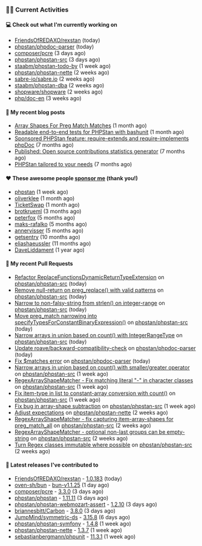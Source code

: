 ### 👨‍💻 Current Activities


#### 💻 Check out what I'm currently working on

- [FriendsOfREDAXO/rexstan](https://github.com/FriendsOfREDAXO/rexstan) (today)
- [phpstan/phpdoc-parser](https://github.com/phpstan/phpdoc-parser) (today)
- [composer/pcre](https://github.com/composer/pcre) (3 days ago)
- [phpstan/phpstan-src](https://github.com/phpstan/phpstan-src) (3 days ago)
- [staabm/phpstan-todo-by](https://github.com/staabm/phpstan-todo-by) (1 week ago)
- [phpstan/phpstan-nette](https://github.com/phpstan/phpstan-nette) (2 weeks ago)
- [sabre-io/sabre.io](https://github.com/sabre-io/sabre.io) (2 weeks ago)
- [staabm/phpstan-dba](https://github.com/staabm/phpstan-dba) (2 weeks ago)
- [shopware/shopware](https://github.com/shopware/shopware) (2 weeks ago)
- [php/doc-en](https://github.com/php/doc-en) (3 weeks ago)


#### 📜 My recent blog posts

- [Array Shapes For Preg Match Matches](https://staabm.github.io/2024/07/05/array-shapes-for-preg-match-matches.html) (1 month ago)
- [Readable end-to-end tests for PHPStan with bashunit](https://staabm.github.io/2024/06/28/readable-phpstan-end-to-end-tests-with-bashunit.html) (1 month ago)
- [Sponsored PHPStan feature: require-extends and require-implements phpDoc](https://staabm.github.io/2024/01/15/phpstan-require-extends-implements.html) (7 months ago)
- [Published: Open source contributions statistics generator](https://staabm.github.io/2024/01/10/oss-contribs-published.html) (7 months ago)
- [PHPStan tailored to your needs](https://staabm.github.io/2024/01/01/phpstan-customizing.html) (7 months ago)


#### ❤️ These awesome people [sponsor me](https://github.com/sponsors/staabm) (thank you!)

- [phpstan](https://github.com/phpstan) (1 week ago)
- [oliverklee](https://github.com/oliverklee) (1 month ago)
- [TicketSwap](https://github.com/TicketSwap) (1 month ago)
- [brotkrueml](https://github.com/brotkrueml) (3 months ago)
- [peterfox](https://github.com/peterfox) (5 months ago)
- [maks-rafalko](https://github.com/maks-rafalko) (5 months ago)
- [annervisser](https://github.com/annervisser) (5 months ago)
- [getsentry](https://github.com/getsentry) (10 months ago)
- [eliashaeussler](https://github.com/eliashaeussler) (11 months ago)
- [DaveLiddament](https://github.com/DaveLiddament) (1 year ago)


#### 🔨 My recent Pull Requests

- [Refactor ReplaceFunctionsDynamicReturnTypeExtension](https://github.com/phpstan/phpstan-src/pull/3339) on [phpstan/phpstan-src](https://github.com/phpstan/phpstan-src) (today)
- [Remove null-return on preg_replace() with valid patterns](https://github.com/phpstan/phpstan-src/pull/3338) on [phpstan/phpstan-src](https://github.com/phpstan/phpstan-src) (today)
- [Narrow to non-falsy-string from strlen() on integer-range](https://github.com/phpstan/phpstan-src/pull/3337) on [phpstan/phpstan-src](https://github.com/phpstan/phpstan-src) (today)
- [Move preg_match narrowing into specifyTypesForConstantBinaryExpression()](https://github.com/phpstan/phpstan-src/pull/3336) on [phpstan/phpstan-src](https://github.com/phpstan/phpstan-src) (today)
- [Narrow arrays in union based on count() with IntegerRangeType](https://github.com/phpstan/phpstan-src/pull/3335) on [phpstan/phpstan-src](https://github.com/phpstan/phpstan-src) (today)
- [Update roave/backward-compatibility-check](https://github.com/phpstan/phpdoc-parser/pull/249) on [phpstan/phpdoc-parser](https://github.com/phpstan/phpdoc-parser) (today)
- [Fix $matches error](https://github.com/phpstan/phpdoc-parser/pull/248) on [phpstan/phpdoc-parser](https://github.com/phpstan/phpdoc-parser) (today)
- [Narrow arrays in union based on count() with smaller/greater operator](https://github.com/phpstan/phpstan-src/pull/3324) on [phpstan/phpstan-src](https://github.com/phpstan/phpstan-src) (1 week ago)
- [RegexArrayShapeMatcher - Fix matching literal &#34;-&#34; in character classes](https://github.com/phpstan/phpstan-src/pull/3314) on [phpstan/phpstan-src](https://github.com/phpstan/phpstan-src) (1 week ago)
- [Fix item-type in list to constant-array conversion with count()](https://github.com/phpstan/phpstan-src/pull/3309) on [phpstan/phpstan-src](https://github.com/phpstan/phpstan-src) (1 week ago)
- [Fix bug in array-shape subtraction](https://github.com/phpstan/phpstan-src/pull/3308) on [phpstan/phpstan-src](https://github.com/phpstan/phpstan-src) (1 week ago)
- [Adjust expectations](https://github.com/phpstan/phpstan-nette/pull/156) on [phpstan/phpstan-nette](https://github.com/phpstan/phpstan-nette) (2 weeks ago)
- [RegexArrayShapeMatcher - fix capturing item-array-shapes for preg_match_all](https://github.com/phpstan/phpstan-src/pull/3307) on [phpstan/phpstan-src](https://github.com/phpstan/phpstan-src) (2 weeks ago)
- [RegexArrayShapeMatcher - optional non-last groups can be empty-string](https://github.com/phpstan/phpstan-src/pull/3306) on [phpstan/phpstan-src](https://github.com/phpstan/phpstan-src) (2 weeks ago)
- [Turn Regex classes immutable where possible](https://github.com/phpstan/phpstan-src/pull/3305) on [phpstan/phpstan-src](https://github.com/phpstan/phpstan-src) (2 weeks ago)


#### 🔭 Latest releases I've contributed to

- [FriendsOfREDAXO/rexstan](https://github.com/FriendsOfREDAXO/rexstan) - [1.0.183](https://github.com/FriendsOfREDAXO/rexstan/releases/tag/1.0.183) (today)
- [oven-sh/bun](https://github.com/oven-sh/bun) - [bun-v1.1.25](https://github.com/oven-sh/bun/releases/tag/bun-v1.1.25) (1 day ago)
- [composer/pcre](https://github.com/composer/pcre) - [3.3.0](https://github.com/composer/pcre/releases/tag/3.3.0) (3 days ago)
- [phpstan/phpstan](https://github.com/phpstan/phpstan) - [1.11.11](https://github.com/phpstan/phpstan/releases/tag/1.11.11) (3 days ago)
- [phpstan/phpstan-webmozart-assert](https://github.com/phpstan/phpstan-webmozart-assert) - [1.2.10](https://github.com/phpstan/phpstan-webmozart-assert/releases/tag/1.2.10) (3 days ago)
- [briannesbitt/Carbon](https://github.com/briannesbitt/Carbon) - [3.8.0](https://github.com/briannesbitt/Carbon/releases/tag/3.8.0) (3 days ago)
- [JumpMind/symmetric-ds](https://github.com/JumpMind/symmetric-ds) - [3.15.8](https://github.com/JumpMind/symmetric-ds/releases/tag/3.15.8) (6 days ago)
- [phpstan/phpstan-symfony](https://github.com/phpstan/phpstan-symfony) - [1.4.8](https://github.com/phpstan/phpstan-symfony/releases/tag/1.4.8) (1 week ago)
- [phpstan/phpstan-nette](https://github.com/phpstan/phpstan-nette) - [1.3.7](https://github.com/phpstan/phpstan-nette/releases/tag/1.3.7) (1 week ago)
- [sebastianbergmann/phpunit](https://github.com/sebastianbergmann/phpunit) - [11.3.1](https://github.com/sebastianbergmann/phpunit/releases/tag/11.3.1) (1 week ago)
